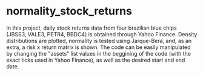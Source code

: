 # normality_stock_returns
In this project, daily stock returns data from four brazilian blue chips (JBSS3, VALE3, PETR4, BBDC4) is obtained through Yahoo Finance. Density distributions are plotted, normality is tested using Jarque-Bera, and, as an extra, a risk x return matrix is shown. The code can be easily manipulated by changing the "assets" list values in the beggining of the code (with the exact ticks used in Yahoo Finance), as well as the desired start and end date.

